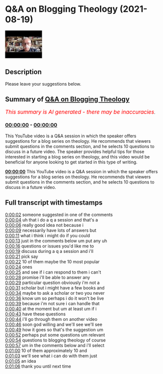 # Q&A on Blogging Theology (2021-08-19)

![alt Q&A on Blogging Theology](2TKVGQ9OsnA.jpg "Q&A on Blogging Theology")

## Description

Please leave your suggestions below.

## Summary of [Q&A on Blogging Theology](https://www.youtube.com/watch?v=2TKVGQ9OsnA)


*<span style="color:red; font-size:125%">This summary is AI generated - there may be inaccuracies</span>. [](/)*

### [00:00:00](https://www.youtube.com/watch?v=2TKVGQ9OsnA&t=0) - [00:00:00](https://www.youtube.com/watch?v=2TKVGQ9OsnA&t=0)

This YouTube video is a Q&A session in which the speaker offers suggestions for a blog series on theology. He recommends that viewers submit questions in the comments section, and he selects 10 questions to discuss in a future video. The speaker provides helpful tips for those interested in starting a blog series on theology, and this video would be beneficial for anyone looking to get started in this type of writing.

**[00:00:00](https://www.youtube.com/watch?v=2TKVGQ9OsnA&t=0)** This YouTube video is a Q&A session in which the speaker offers suggestions for a blog series on theology. He recommends that viewers submit questions in the comments section, and he selects 10 questions to discuss in a future video.

## Full transcript with timestamps

[0:00:02](https://youtu.be/2TKVGQ9OsnA?t=2) someone suggested in one of the comments  
[0:00:04](https://youtu.be/2TKVGQ9OsnA?t=4) uh that i do a q a session and that's a  
[0:00:06](https://youtu.be/2TKVGQ9OsnA?t=6) really good idea not because i  
[0:00:09](https://youtu.be/2TKVGQ9OsnA?t=9) necessarily have lots of answers but  
[0:00:11](https://youtu.be/2TKVGQ9OsnA?t=11) what i think i might do if you could  
[0:00:13](https://youtu.be/2TKVGQ9OsnA?t=13) just in the comments below um put any uh  
[0:00:16](https://youtu.be/2TKVGQ9OsnA?t=16) questions or issues you'd like me to  
[0:00:19](https://youtu.be/2TKVGQ9OsnA?t=19) discuss during a q a session and i'll  
[0:00:21](https://youtu.be/2TKVGQ9OsnA?t=21) pick say  
[0:00:22](https://youtu.be/2TKVGQ9OsnA?t=22) 10 of them maybe the 10 most popular  
[0:00:24](https://youtu.be/2TKVGQ9OsnA?t=24) ones  
[0:00:25](https://youtu.be/2TKVGQ9OsnA?t=25) and see if i can respond to them i can't  
[0:00:28](https://youtu.be/2TKVGQ9OsnA?t=28) promise i'll be able to answer any  
[0:00:29](https://youtu.be/2TKVGQ9OsnA?t=29) particular question obviously i'm not a  
[0:00:31](https://youtu.be/2TKVGQ9OsnA?t=31) scholar but i might have a few books and  
[0:00:34](https://youtu.be/2TKVGQ9OsnA?t=34) maybe to ask a scholar or two you never  
[0:00:36](https://youtu.be/2TKVGQ9OsnA?t=36) know um so perhaps i do it won't be live  
[0:00:39](https://youtu.be/2TKVGQ9OsnA?t=39) because i'm not sure i can handle that  
[0:00:40](https://youtu.be/2TKVGQ9OsnA?t=40) at the moment but um at least um if i  
[0:00:43](https://youtu.be/2TKVGQ9OsnA?t=43) have these questions  
[0:00:44](https://youtu.be/2TKVGQ9OsnA?t=44) i'll go through them on another video  
[0:00:46](https://youtu.be/2TKVGQ9OsnA?t=46) soon god willing and we'll see we'll see  
[0:00:49](https://youtu.be/2TKVGQ9OsnA?t=49) how it goes so that's the suggestion um  
[0:00:52](https://youtu.be/2TKVGQ9OsnA?t=52) perhaps put some questions um relevant  
[0:00:54](https://youtu.be/2TKVGQ9OsnA?t=54) questions to blogging theology of course  
[0:00:57](https://youtu.be/2TKVGQ9OsnA?t=57) um in the comments below and i'll select  
[0:01:00](https://youtu.be/2TKVGQ9OsnA?t=60) 10 of them approximately 10 and  
[0:01:03](https://youtu.be/2TKVGQ9OsnA?t=63) we'll see what i can do with them just  
[0:01:05](https://youtu.be/2TKVGQ9OsnA?t=65) an idea  
[0:01:06](https://youtu.be/2TKVGQ9OsnA?t=66) thank you until next time  
